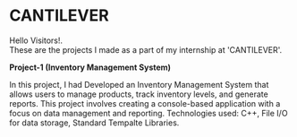 # CANTILEVER
Hello Visitors!.<br>
These are the projects I made as a part of my internship at 'CANTILEVER'.<br>

<b>Project-1 (Inventory Management System)</b>
<p>In this project, I had Developed an Inventory Management System that allows users to manage products, track inventory levels, and generate reports. This project involves creating a console-based application with a focus on data management and reporting.
Technologies used: C++, File I/O for data storage, Standard Tempalte Libraries.</p>
